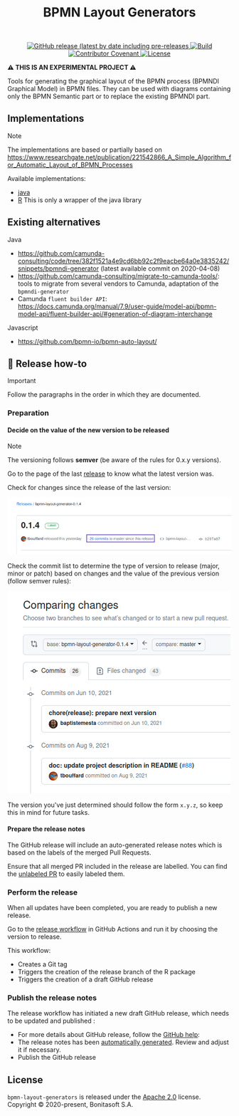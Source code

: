 <h1 align="center">BPMN Layout Generators</h1> <br>
<p align="center">
    <p align="center">
        <a href="https://github.com/process-analytics/bpmn-layout-generators/releases">
            <img alt="GitHub release (latest by date including pre-releases" src="https://img.shields.io/github/v/release/process-analytics/bpmn-layout-generators?color=orange&include_prereleases"> 
        </a> 
        <a href="https://github.com/process-analytics/bpmn-layout-generators/actions/workflows/build-java.yml">
          <img alt="Build" src="https://github.com/process-analytics/bpmn-layout-generators/workflows/Build%20Java/badge.svg"> 
        </a>
        <br>
        <!-- no CONTRIBUTING guide available for now
        <a href="CONTRIBUTING.md">
            <img alt="PRs Welcome" src="https://img.shields.io/badge/PRs-welcome-ff69b4.svg?style=flat-square"> 
        </a> 
        -->
        <a href="https://github.com/process-analytics/.github/blob/main/CODE_OF_CONDUCT.md">
            <img alt="Contributor Covenant" src="https://img.shields.io/badge/Contributor%20Covenant-v2.0%20adopted-ff69b4.svg"> 
        </a> 
        <a href="LICENSE">
            <img alt="License" src="https://img.shields.io/github/license/process-analytics/bpmn-layout-generators?color=blue"> 
        </a> 
    </p>
</p>

**:warning: THIS IS AN EXPERIMENTAL PROJECT :warning:**

Tools for generating the graphical layout of the BPMN process (BPMNDI Graphical Model) in BPMN files.
They can be used with diagrams containing only the BPMN Semantic part or to replace the existing BPMNDI part.



## Implementations

> [!NOTE]
> The implementations are based or partially based on https://www.researchgate.net/publication/221542866_A_Simple_Algorithm_for_Automatic_Layout_of_BPMN_Processes

Available implementations:
- [java](java/README.md)
- [R](R/bpmnLayoutGeneratoR/README.adoc) This is only a wrapper of the java library


## Existing alternatives

Java
- https://github.com/camunda-consulting/code/tree/382f1521a4e9cd6bb92c2f9eacbe64a0e3835242/snippets/bpmndi-generator (latest available commit on 2020-04-08)
- https://github.com/camunda-consulting/migrate-to-camunda-tools/: tools to migrate from several vendors to Camunda, adaptation of the `bpmndi-generator`
- Camunda `fluent builder API`: https://docs.camunda.org/manual/7.9/user-guide/model-api/bpmn-model-api/fluent-builder-api/#generation-of-diagram-interchange

Javascript
- https://github.com/bpmn-io/bpmn-auto-layout/


## 🚀 Release how-to

> [!IMPORTANT]
> Follow the paragraphs in the order in which they are documented.

### Preparation

#### Decide on the value of the new version to be released

> [!NOTE]
> The versioning follows **semver** (be aware of the rules for 0.x.y versions).

Go to the page of the last [release](https://github.com/process-analytics/bpmn-layout-generators/releases/latest) to know what the latest version was.

Check for changes since the release of the last version:

![](docs/images/release_01_find_commits_since_previous_release.png)

Check the commit list to determine the type of version to release (major, minor or patch) based on changes and the value of the previous version (follow semver rules):

![](docs/images/release_02_list_commits_since_previous_release.png)

The version you've just determined should follow the form `x.y.z`, so keep this in mind for future tasks.

#### Prepare the release notes

The GitHub release will include an auto-generated release notes which is based on the labels of the merged Pull Requests.

Ensure that all merged PR included in the release are labelled. You can find the [unlabeled PR](https://github.com/process-analytics/bpmn-layout-generators/pulls?q=is%3Apr+sort%3Aupdated-desc+no%3Alabel+is%3Amerged) to easily labeled them.


### Perform the release

When all updates have been completed, you are ready to publish a new release.

Go to the [release workflow](https://github.com/process-analytics/bpmn-layout-generators/actions/workflows/release.yml) in GitHub Actions and run it by choosing the version to release.

This workflow:
- Creates a Git tag
- Triggers the creation of the release branch of the R package 
- Triggers the creation of a draft GitHub release

### Publish the release notes

The release workflow has initiated a new draft GitHub release, which needs to be updated and published :
- For more details about GitHub release, follow the [GitHub help](https://help.github.com/en/github/administering-a-repository/managing-releases-in-a-repository#creating-a-release):
- The release notes has been [automatically generated](https://docs.github.com/en/repositories/releasing-projects-on-github/automatically-generated-release-notes). Review and adjust it if necessary.
- Publish the GitHub release


## License

`bpmn-layout-generators` is released under the [Apache 2.0](LICENSE) license. \
Copyright &copy; 2020-present, Bonitasoft S.A.
